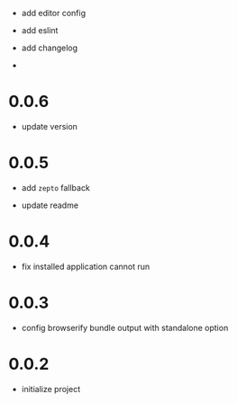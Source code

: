 - add editor config

- add eslint

- add changelog

-

# 0.0.6

- update version

# 0.0.5

- add `zepto` fallback

- update readme

# 0.0.4

- fix installed application cannot run

# 0.0.3

- config browserify bundle output with standalone option

# 0.0.2

- initialize project
